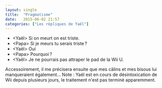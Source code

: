 ```yaml
---
layout: single
title:  "Pragmatisme"
date:   2015-06-02 21:57
categories: ["Les répliques de Yaël"]
---
```


-   \<Yaël\> Si on meurt on est triste.
-   \<Papa\> Si je meurs tu serais triste ?
-   \<Yaël\> Oui
-   \<Papa\> Pourquoi ?
-   \<Yaël\> Je ne pourrais pas attraper le pad de la Wii U.

Accessoirement, il me précisera ensuite que mes câlins et mes bisous lui
manqueraient également… Note : Yaël est en cours de désintoxication de
Wii depuis plusieurs jours, le traitement n'est pas terminé apparemment.
